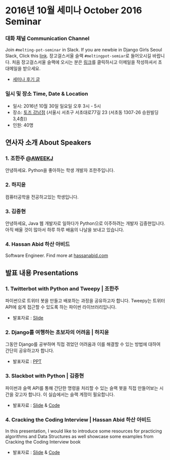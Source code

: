# 2016년 10월 세미나 October 2016 Seminar

### 대화 채널 Communication Channel
Join `#melting-pot-seminar` in Slack.
If you are newbie in Django Girls Seoul Slack, Click this [link](
http://slack.djangogirlsseoul.org/
).
장고걸스서울 슬랙 `#meltingpot-semiar`로 들어오시길 바랍니다.
처음 장고걸스서울 슬랙에 오시는 분은 [링크](http://slack.djangogirlsseoul.org/)를 클릭하시고 이메일을 작성하셔서 초대메일을 받으세요.

* [세미나 후기 글](http://ow.ly/Ah29305UEMv)

### 일시 및 장소 Time, Date & Location
* 일시: 2016년 10월 30일 일요일 오후 3시 - 5시
* 장소: [토즈 강남점](http://www.toz.co.kr/branch/main/index.htm?id=10) (서울시 서초구 서초대로77길 23 (서초동 1307-26 승원빌딩 3,4층))
* 인원: 40명

## 연사자 소개 About Speakers
### 1. 조한주 [@AWEEKJ](https://github.com/AWEEKJ)
 안녕하세요. Python을 좋아하는 학생 개발자 조한주입니다.
### 2. 하지윤
 컴퓨터공학을 전공하고있는 학생입니다.
### 3. 김중현
 안녕하세요, Java 웹 개발자로 일하다가 Python으로 이주하려는 개발자 김중현입니다. 아직 배울 것이 많아서 하루 하루 배움의 나날을 보내고 있습니다.
### 4. Hassan Abid 하산 아비드
 Software Engineer. Find more at [hassanabid.com](https://www.hassanabid.com)


## 발표 내용 Presentations
### 1. Twitterbot with Python and Tweepy | 조한주
 파이썬으로 트위터 봇을 만들고 배포하는 과정을 공유하고자 합니다. Tweepy는 트위터 API에 쉽게 접근할 수 있도록 하는 파이썬 라이브러리입니다.
 * 발표자료 : [Slide](https://drive.google.com/file/d/0B6Eyhqa8JT2tckZyQ1NhRndjc2s/view?usp=sharing)

### 2. Django를 여행하는 초보자의 어려움 | 하지윤
 그동안 Django를 공부하며 직접 겪었던 어려움과 이를 해결할 수 있는 방법에 대하여
 간단히 공유하고자 합니다.
 * 발표자료 : [PPT](https://drive.google.com/file/d/0B5acoZNCGpvrV0g5MzlNNWQyY1E/view?usp=sharing)

### 3. Slackbot with Python | 김중현
 파이썬과 슬랙 API를 통해 간단한 명령을 처리할 수 있는 슬랙 봇을 직접 만들어보는 시간을 갖고자 합니다.
 이 실습에서는 슬랙 계정이 필요합니다.
 * 발표자료 : [Slide](http://www.slideshare.net/JoongHyeonKim/slackbot-with-python-67873010) & [Code](https://github.com/karis0222/python-slackbot)

### 4. Cracking the Coding Interview | Hassan Abid 하산 아비드
 In this presentation, I would like to introduce some resources for practicing algorithms and Data Structures as well showcase some examples from Cracking the Coding Interview book
* 발표자료 : [Slide](https://docs.google.com/presentation/d/15LLSXFdphyl0pZQO7Ful1mLXoLF0h_465wa_SIfXEI4/edit?usp=sharing) & [Code](https://coderpad.io/EH227QPN)
